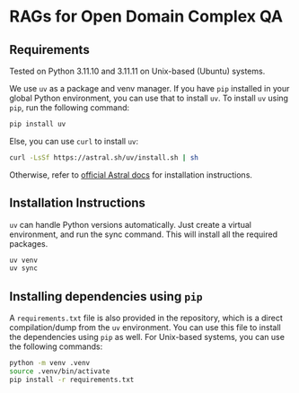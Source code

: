 # RAGs for Open Domain Complex QA

## Requirements
Tested on Python 3.11.10 and 3.11.11 on Unix-based (Ubuntu) systems.

We use `uv` as a package and venv manager. If you have `pip` installed in your global Python environment, you can use that to install `uv`. To install `uv` using `pip`, run the following command:

```bash
pip install uv
```

Else, you can use `curl` to install `uv`:

```bash
curl -LsSf https://astral.sh/uv/install.sh | sh
```

Otherwise, refer to [official Astral docs](https://docs.astral.sh/uv/getting-started/installation/) for installation instructions.

## Installation Instructions

`uv` can handle Python versions automatically. Just create a virtual environment, and run the sync command. This will install all the required packages.

```bash
uv venv
uv sync
```


## Installing dependencies using `pip`

A `requirements.txt` file is also provided in the repository, which is a direct compilation/dump from the `uv` environment. You can use this file to install the dependencies using `pip` as well. For Unix-based systems, you can use the following commands:

```bash
python -m venv .venv
source .venv/bin/activate
pip install -r requirements.txt
```